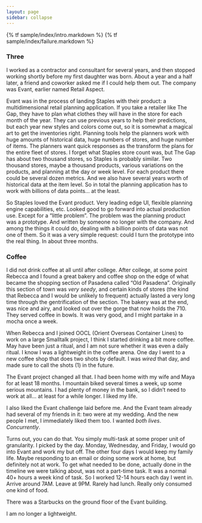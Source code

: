 ```yaml
---
layout: page
sidebar: collapse
---
```


{% tf sample/index/intro.markdown %}
{% tf sample/index/failure.markdown %}

### Three

I worked as a contractor and consultant for several years, and then stopped working shortly before my first daughter was born.  About a year and a half later, a friend and coworker asked me if I could help them out.  The company was Evant, earlier named Retail Aspect.

Evant was in the process of landing Staples with their product: a multidimensional retail planning application.  If you take a retailer like The Gap, they have to plan what clothes they will have in the store for each month of the year.  They can use previous years to help their predictions, but each year new styles and colors come out, so it is somewhat a magical art to get the inventories right.  Planning tools help the planners work with huge amounts of historical data, huge numbers of stores, and huge number of items.  The planners want quick responses as the transform the plans for the entire fleet of stores.  I forget what Staples store count was, but The Gap has about two thousand stores, so Staples is probably similar.  Two thousand stores, maybe a thousand products, various variations on the products, and planning at the day or week level.  For each product there could be several dozen metrics.  And we also have several years worth of historical data at the item level.  So in total the planning application has to work with billions of data points… at the least.

So Staples loved the Evant product.  Very leading edge UI, flexible planning engine capabilities, etc.  Looked good to go forward into actual production use.  Except for a “little problem”.  The problem was the planning product was a prototype.  And written by someone no longer with the company.  And among the things it could do, dealing with a billion points of data was not one of them.  So it was a very simple request: could I turn the prototype into the real thing.  In about three months.

### Coffee

I did not drink coffee at all until after college.  After college, at some point Rebecca and I found a great bakery and coffee shop on the edge of what became the shopping section of Pasadena called “Old Pasadena”.  Originally this section of town was _very seedy_, and certain kinds of stores (the kind that Rebecca and I would be unlikely to frequent) actually lasted a very long time through the gentrification of the section.  The bakery was at the end, was nice and airy, and looked out over the gorge that now holds the 710.  They served coffee in bowls.  It was very good, and I might partake in a mocha once a week.

When Rebecca and I joined OOCL (Orient Overseas Container Lines) to work on a large Smalltalk project, I think I started drinking a bit more coffee.  May have been just a ritual, and I am not sure whether it was even a daily ritual.  I know I was a lightweight in the coffee arena.  One day I went to a new coffee shop that does two shots by default.  I was _wired_ that day, and made sure to call the shots (1) in the future.

The Evant project changed all that.  I had been home with my wife and Maya for at least 18 months.  I mountain biked several times a week, up some serious mountains.  I had plenty of money in the bank, so I didn’t need to work at all… at least for a while longer.  I liked my life.

I also liked the Evant challenge laid before me.  And the Evant team already had several of my friends in it: two were at my wedding.  And the new people I met, I immediately liked them too.  I wanted _both lives_.  _Concurrently_.

Turns out, you can do that.  You simply multi-task at some proper unit of granularity.  I picked by the day.  Monday, Wednesday, and Friday, I would go into Evant and work my but off.  The other four days I would keep my family life.  Maybe responding to an email or doing some work at home, but definitely not at work.  To get what needed to be done, actually done in the timeline we were talking about, was not a part-time task.  It was a normal 40+ hours a week kind of task.  So I worked 12-14 hours each day I went in.  Arrive around 7AM.  Leave at 9PM.  Rarely had lunch.  Really only consumed one kind of food.

There was a Starbucks on the ground floor of the Evant building.

I am no longer a lightweight.

